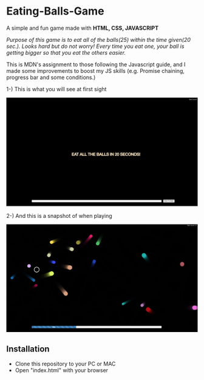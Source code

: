 # Eating-Balls-Game
A simple and fun game made with **HTML, CSS, JAVASCRIPT**

*Purpose of this game is to eat all of the balls(25) within the time given(20 sec.). Looks hard but do not worry! Every time you eat one, your ball is getting bigger so that you eat the others easier.*

This is MDN's assignment to those following the Javascript guide, and I made some improvements to boost my JS skills (e.g. Promise chaining, progress bar and some conditions.)

1-) This is what you will see at first sight

![Start Screen](/images/startScreen.png)

2-) And this is a snapshot of when playing

![Game Play](/images/gamePlay.png)

## Installation

- Clone this repository to your PC or MAC
- Open "index.html" with your browser
